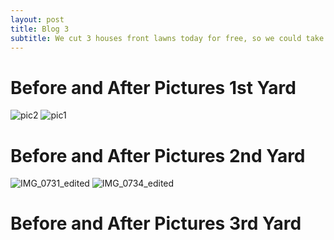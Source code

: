 ```yaml
---
layout: post
title: Blog 3
subtitle: We cut 3 houses front lawns today for free, so we could take before and after pics of our work.
---
```

# **Before and After Pictures 1st Yard**
![pic2](https://user-images.githubusercontent.com/129482309/231502219-2682e13c-dd03-4a46-b692-2c21ae336355.jpg)  ![pic1](https://user-images.githubusercontent.com/129482309/231501357-21f55641-5815-48f8-beab-babf37a3e1b9.jpg)


# **Before and After Pictures 2nd Yard**
![IMG_0731_edited](https://user-images.githubusercontent.com/129482309/231504241-00ef9bb2-fce9-4494-82fa-bb876a757186.jpg)  ![IMG_0734_edited](https://user-images.githubusercontent.com/129482309/231504269-8f8329fb-3667-4422-bc0c-b30081c35422.jpg)


# **Before and After Pictures 3rd Yard**

